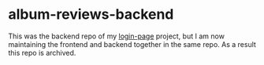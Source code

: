 # album-reviews-backend

This was the backend repo of my [login-page](https://github.com/jamiethomas1/login-page) project, but I am now maintaining the frontend and backend together in the same repo. As a result this repo is archived.
